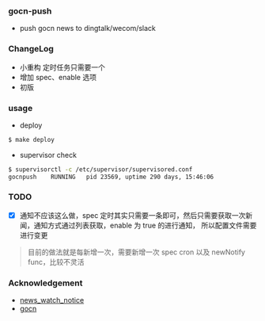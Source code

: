 ### gocn-push

- push gocn news to dingtalk/wecom/slack

### ChangeLog

- 小重构 定时任务只需要一个
- 增加 spec、enable 选项
- 初版

### usage

- deploy

```bash
$ make deploy
```

- supervisor check

```bash
$ supervisorctl -c /etc/supervisor/supervisored.conf
gocnpush    RUNNING   pid 23569, uptime 290 days, 15:46:06
```

### TODO

- [x] 通知不应该这么做，spec 定时其实只需要一条即可，然后只需要获取一次新闻，通知方式通过列表获取，enable 为 true 的进行通知，
所以配置文件需要进行变更

> 目前的做法就是每新增一次，需要新增一次 spec cron 以及 newNotify func，比较不灵活

### Acknowledgement

- [news_watch_notice](https://github.com/Han-Ya-Jun/news_watch_notice)
- [gocn](https://github.com/georgehao/gocn)
